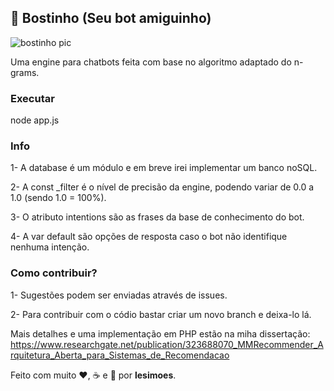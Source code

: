 ## :poop: Bostinho (Seu bot amiguinho)

![bostinho pic](https://media.giphy.com/media/l0MYSMV95h0NY6L1m/giphy.gif)







Uma engine para chatbots feita com base no algoritmo adaptado do n-grams.


### Executar


node app.js


### Info

1- A database é um módulo e em breve irei implementar um banco noSQL.

2- A const \_filter é o nível de precisão da engine, podendo variar de 0.0 a 1.0 (sendo 1.0 = 100%).

3- O atributo intentions são as frases da base de conhecimento do bot.

4- A var default são opções de resposta caso o bot não identifique nenhuma intenção.


### Como contribuir?

1- Sugestões podem ser enviadas através de issues.

2- Para contribuir com o códio bastar criar um novo branch e deixa-lo lá.



Mais detalhes e uma implementação em PHP estão na miha dissertação: https://www.researchgate.net/publication/323688070_MMRecommender_Arquitetura_Aberta_para_Sistemas_de_Recomendacao





Feito com muito :heart:, :coffee: e :beer: por **lesimoes**.

